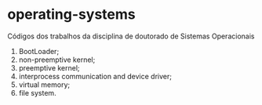 # operating-systems
Códigos dos trabalhos da disciplina de doutorado de Sistemas Operacionais

1. BootLoader;
2. non-preemptive kernel;
3. preemptive kernel;
4. interprocess communication and device driver;
5. virtual memory;
6. file system.
